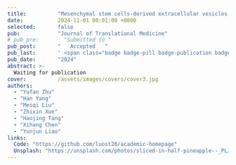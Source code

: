 ```yaml
---
title:          "Mesenchymal stem cells-derived extracellular vesicles for wound healing and skin regeneration: A systematic review and meta-analysis of preclinical studies."
date:           2024-11-01 00:01:00 +0800
selected:       false
pub:            "Journal of Translational Medicine"
# pub_pre:        "Submitted to "
pub_post:       "   Accepted   "
pub_last:       ' <span class="badge badge-pill badge-publication badge-success">Meta-Analysis</span>'
pub_date:       "2024"
abstract: >-
  Waiting for publication
cover:          /assets/images/covers/cover3.jpg
authors:
  - "Yufan Zhu"
  - "Han Yang"
  - "Meiqi Liu"
  - "Zhixin Xue"
  - "Haojing Tang"
  - "Xihang Chen"
  - "Yunjun Liao"
links:
  Code: "https://github.com/luost26/academic-homepage"
  Unsplash: "https://unsplash.com/photos/sliced-in-half-pineapple--_PLJZmHZzk"
---
```


